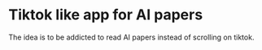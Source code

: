 # Tiktok like app for AI papers
The idea is to be addicted to read AI papers instead of scrolling on tiktok.
